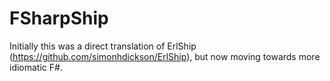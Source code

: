 FSharpShip
==========

Initially this was a direct translation of ErlShip (https://github.com/simonhdickson/ErlShip), but now moving towards more idiomatic F#.

